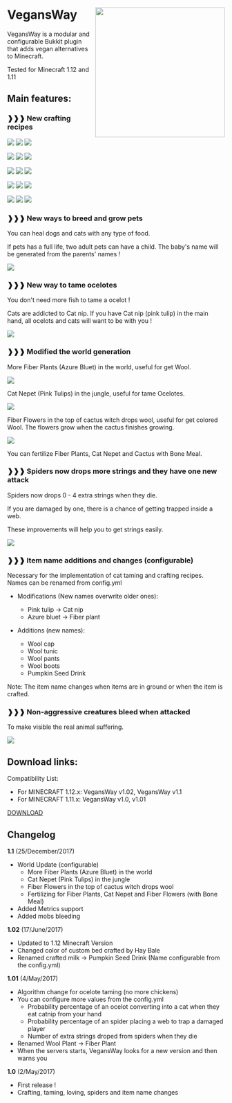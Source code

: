 VegansWay<img align="right" width="300px" src="http://i.imgur.com/7s2hLzi.jpg">
=========

VegansWay is a modular and configurable Bukkit plugin that adds vegan alternatives to Minecraft.

Tested for Minecraft 1.12 and 1.11

## Main features:

### ❱❱❱ New crafting recipes

![](http://i.imgur.com/KLZwkg6.png) ![](http://i.imgur.com/9zxAZr3.png) ![](http://i.imgur.com/fzzH9Du.png)

![](http://i.imgur.com/A5DfVfR.png) ![](http://i.imgur.com/kOjOy5e.png) ![](http://i.imgur.com/1PgNS9M.png)

![](http://i.imgur.com/Qa9eojD.png) ![](http://i.imgur.com/ZNxZ17s.png) ![](http://i.imgur.com/tuQQxTv.png)

![](http://i.imgur.com/MHbgf8G.png) ![](http://i.imgur.com/dYcbEdv.png) ![](http://i.imgur.com/ApKsfj2.png)

![](http://i.imgur.com/kAS0gvU.png) ![](http://i.imgur.com/ZDGPiYK.png) ![](http://i.imgur.com/2xI00jm.png)

### ❱❱❱ New ways to breed and grow pets

You can heal dogs and cats with any type of food.

If pets has a full life, two adult pets can have a child. The baby's name will be generated from the parents' names !

![](http://i.imgur.com/TMffFG9.png)

### ❱❱❱ New way to tame ocelotes

You don't need more fish to tame a ocelot !

Cats are addicted to Cat nip. If you have Cat nip (pink tulip) in the main hand, all ocelots and cats will want to be with you !

![](http://i.imgur.com/IVeAG2e.png)

### ❱❱❱ Modified the world generation

More Fiber Plants (Azure Bluet) in the world, useful for get Wool.

![](https://i.imgur.com/WL0Zv2S.jpg)

Cat Nepet (Pink Tulips) in the jungle, useful for tame Ocelotes.

![](https://i.imgur.com/Z9qKpAt.png)

Fiber Flowers in the top of cactus witch drops wool, useful for get colored Wool. The flowers grow when the cactus finishes growing.

![](https://i.imgur.com/ZqUxFIa.png)

You can fertilize Fiber Plants, Cat Nepet and Cactus with Bone Meal.

### ❱❱❱ Spiders now drops more strings and they have one new attack

Spiders now drops 0 - 4 extra strings when they die.

If you are damaged by one, there is a chance of getting trapped inside a web.

These improvements will help you to get strings easily.

![](http://i.imgur.com/Uvxqx79.png)

### ❱❱❱ Item name additions and changes (configurable)

Necessary for the implementation of cat taming and crafting recipes. Names can be renamed from config.yml

- Modifications (New names overwrite older ones):
  - Pink tulip → Cat nip
  - Azure bluet → Fiber plant

- Additions (new names):
  - Wool cap
  - Wool tunic
  - Wool pants
  - Wool boots
  - Pumpkin Seed Drink

Note: The item name changes when items are in ground or when the item is crafted.

### ❱❱❱ Non-aggressive creatures bleed when attacked

To make visible the real animal suffering.

![](https://i.imgur.com/rqs8FPI.jpg)

## Download links:

Compatibility List:
- For MINECRAFT 1.12.x: VegansWay v1.02, VegansWay v1.1
- For MINECRAFT 1.11.x: VegansWay v1.0, v1.01

[DOWNLOAD](https://github.com/Pronink/vegansWay/releases)

## Changelog

**1.1** (25/December/2017)
- World Update (configurable)
  - More Fiber Plants (Azure Bluet) in the world
  - Cat Nepet (Pink Tulips) in the jungle
  - Fiber Flowers in the top of cactus witch drops wool
  - Fertilizing for Fiber Plants, Cat Nepet and Fiber Flowers (with Bone Meal)
- Added Metrics support
- Added mobs bleeding

**1.02** (17/June/2017)
- Updated to 1.12 Minecraft Version
- Changed color of custom bed crafted by Hay Bale
- Renamed crafted milk -> Pumpkin Seed Drink (Name configurable from the config.yml)

**1.01** (4/May/2017)
- Algorithm change for ocelote taming (no more chickens)
- You can configure more values from the config.yml
  - Probability percentage of an ocelot converting into a cat when they eat catnip from your hand
  - Probability percentage of an spider placing a web to trap a damaged player
  - Number of extra strings droped from spiders when they die
- Renamed Wool Plant -> Fiber Plant
- When the servers starts, VegansWay looks for a new version and then warns you

**1.0** (2/May/2017)
- First release !
- Crafting, taming, loving, spiders and item name changes
